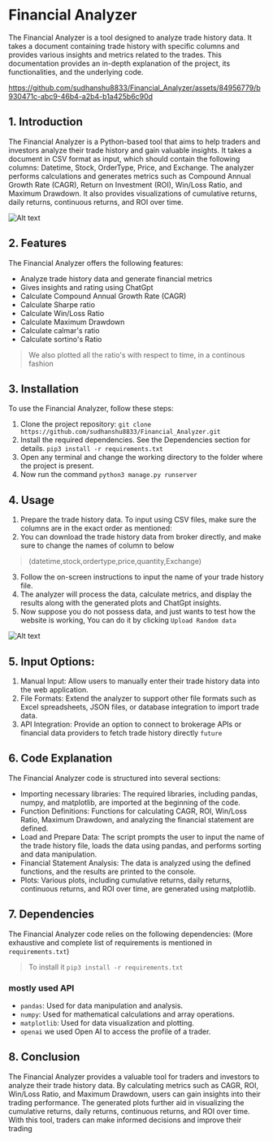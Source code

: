 # Financial Analyzer

The Financial Analyzer is a tool designed to analyze trade history data. It takes a document containing trade history with specific columns and provides various insights and metrics related to the trades. This documentation provides an in-depth explanation of the project, its functionalities, and the underlying code.



https://github.com/sudhanshu8833/Financial_Analyzer/assets/84956779/b930471c-abc9-46b4-a2b4-b1a425b6c90d



## 1. Introduction
The Financial Analyzer is a Python-based tool that aims to help traders and investors analyze their trade history and gain valuable insights. It takes a document in CSV format as input, which should contain the following columns: Datetime, Stock, OrderType, Price, and Exchange. The analyzer performs calculations and generates metrics such as Compound Annual Growth Rate (CAGR), Return on Investment (ROI), Win/Loss Ratio, and Maximum Drawdown. It also provides visualizations of cumulative returns, daily returns, continuous returns, and ROI over time.



![Alt text](https://github.com/sudhanshu8833/Financial_Analyzer/blob/main/dashboard_pics/final_analysis.png)



## 2. Features
The Financial Analyzer offers the following features:
- Analyze trade history data and generate financial metrics
- Gives insights and rating using ChatGpt
- Calculate Compound Annual Growth Rate (CAGR)
- Calculate Sharpe ratio
- Calculate Win/Loss Ratio
- Calculate Maximum Drawdown
- Calculate calmar's ratio
- Calculate sortino's Ratio
> We also plotted all the ratio's with respect to time, in a continous fashion




## 3. Installation
To use the Financial Analyzer, follow these steps:
1. Clone the project repository: `git clone https://github.com/sudhanshu8833/Financial_Analyzer.git`
2. Install the required dependencies. See the Dependencies section for details. `pip3 install -r requirements.txt`
3. Open any terminal and change the working directory to the folder where the project is present.
4. Now run the command `python3 manage.py runserver`



## 4. Usage
1. Prepare the trade history data. To input using CSV files, make sure the columns are in the exact order as mentioned:
2. You can download the trade history data from broker directly, and make sure to change the names of column to below
> (datetime,stock,ordertype,price,quantity,Exchange)
3. Follow the on-screen instructions to input the name of your trade history file.
4. The analyzer will process the data, calculate metrics, and display the results along with the generated plots and ChatGpt insights.
5. Now suppose you do not possess data, and just wants to test how the website is working, You can do it by clicking `Upload Random data`

![Alt text](https://github.com/sudhanshu8833/Financial_Analyzer/blob/main/dashboard_pics/input_data.png)

## 5. Input Options:
1. Manual Input: Allow users to manually enter their trade history data into the web application.
2. File Formats: Extend the analyzer to support other file formats such as Excel spreadsheets, JSON files, or database integration to import trade data.
3. API Integration: Provide an option to connect to brokerage APIs or financial data providers to fetch trade history directly `future`



## 6. Code Explanation
The Financial Analyzer code is structured into several sections:
- Importing necessary libraries: The required libraries, including pandas, numpy, and matplotlib, are imported at the beginning of the code.
- Function Definitions: Functions for calculating CAGR, ROI, Win/Loss Ratio, Maximum Drawdown, and analyzing the financial statement are defined.
- Load and Prepare Data: The script prompts the user to input the name of the trade history file, loads the data using pandas, and performs sorting and data manipulation.
- Financial Statement Analysis: The data is analyzed using the defined functions, and the results are printed to the console.
- Plots: Various plots, including cumulative returns, daily returns, continuous returns, and ROI over time, are generated using matplotlib.



## 7. Dependencies
The Financial Analyzer code relies on the following dependencies:
(More exhaustive and complete list of requirements is mentioned in `requirements.txt`)

> To install it `pip3 install -r requirements.txt`

### mostly used API
- `pandas`: Used for data manipulation and analysis.
- `numpy`: Used for mathematical calculations and array operations.
- `matplotlib`: Used for data visualization and plotting.
- `openai` we used Open AI to access the profile of a trader.




## 8. Conclusion
The Financial Analyzer provides a valuable tool for traders and investors to analyze their trade history data. By calculating metrics such as CAGR, ROI, Win/Loss Ratio, and Maximum Drawdown, users can gain insights into their trading performance. The generated plots further aid in visualizing the cumulative returns, daily returns, continuous returns, and ROI over time. With this tool, traders can make informed decisions and improve their trading
